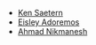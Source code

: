 * [Ken Saetern](https://github.com/ksaetern6/)
* [Eisley Adoremos](https://github.com/eisleyadore/)
* [Ahmad Nikmanesh](anikmanesh@mail.csuchico.edu)
